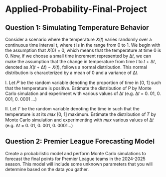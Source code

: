 # Applied-Probability-Final-Project

## Question 1: Simulating Temperature Behavior

Consider a scenario where the temperature 𝑋(𝑡) varies randomly over a continuous time interval t, where t is in the range from 0 to 1. We begin with the assumption that 𝑋(0) = 0, which means that the temperature at time 0 is 0. Now, if we choose a small time increment represented by ∆𝑡, we can make the assumption that the change in temperature from time 𝑡 to 𝑡 + ∆𝑡, denoted as 𝑋(𝑡 + ∆𝑡) − 𝑋(𝑡), follows a normal distribution. This normal distribution is characterized by a mean of 0 and a variance of ∆𝑡.

I. Let 𝑃 be the random variable denoting the proportion of time in [0, 1] such that the temperature is positive. Estimate the distribution of P by Monte Carlo simulation and experiment with various values of ∆𝑡 (e.g. ∆𝑡 = 0. 01, 0. 001, 0. 0001 ...)

II. Let 𝑇 be the random variable denoting the time in such that the temperature is at its 𝑚𝑎𝑥 [0, 1] maximum. Estimate the distribution of 𝑇 by Monte Carlo simulation and experimenting with 𝑚𝑎𝑥 various values of ∆𝑡 (e.g. ∆𝑡 = 0. 01, 0. 001, 0. 0001...)


## Question 2: Premier League Forecasting Model

Create a probabilistic model and perform Monte Carlo simulations to forecast the final points for Premier League teams in the 2024-2025 season. This model will include some unknown parameters that you will determine based on the data you gather.
